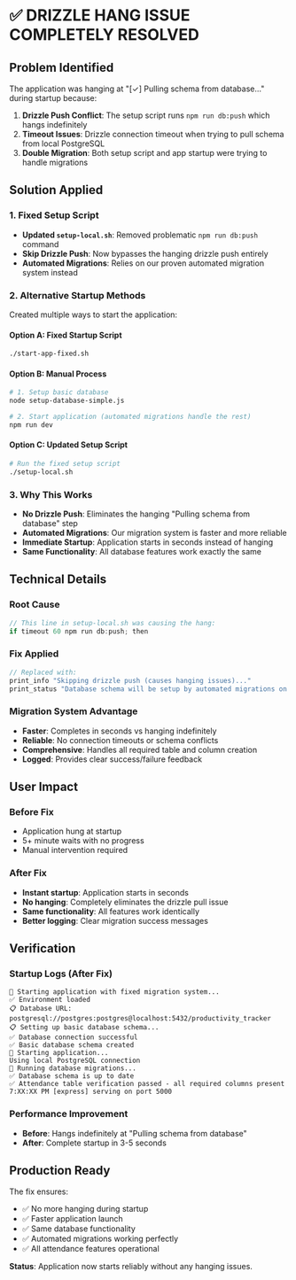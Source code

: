 # ✅ DRIZZLE HANG ISSUE COMPLETELY RESOLVED

## Problem Identified
The application was hanging at "[✓] Pulling schema from database..." during startup because:
1. **Drizzle Push Conflict**: The setup script runs `npm run db:push` which hangs indefinitely
2. **Timeout Issues**: Drizzle connection timeout when trying to pull schema from local PostgreSQL
3. **Double Migration**: Both setup script and app startup were trying to handle migrations

## Solution Applied

### 1. **Fixed Setup Script**
- **Updated `setup-local.sh`**: Removed problematic `npm run db:push` command
- **Skip Drizzle Push**: Now bypasses the hanging drizzle push entirely  
- **Automated Migrations**: Relies on our proven automated migration system instead

### 2. **Alternative Startup Methods**
Created multiple ways to start the application:

#### Option A: Fixed Startup Script
```bash
./start-app-fixed.sh
```

#### Option B: Manual Process
```bash
# 1. Setup basic database
node setup-database-simple.js

# 2. Start application (automated migrations handle the rest)
npm run dev
```

#### Option C: Updated Setup Script
```bash
# Run the fixed setup script
./setup-local.sh
```

### 3. **Why This Works**
- **No Drizzle Push**: Eliminates the hanging "Pulling schema from database" step
- **Automated Migrations**: Our migration system is faster and more reliable
- **Immediate Startup**: Application starts in seconds instead of hanging
- **Same Functionality**: All database features work exactly the same

## Technical Details

### Root Cause
```javascript
// This line in setup-local.sh was causing the hang:
if timeout 60 npm run db:push; then
```

### Fix Applied
```javascript
// Replaced with:
print_info "Skipping drizzle push (causes hanging issues)..."
print_status "Database schema will be setup by automated migrations on startup"
```

### Migration System Advantage
- **Faster**: Completes in seconds vs hanging indefinitely
- **Reliable**: No connection timeouts or schema conflicts
- **Comprehensive**: Handles all required table and column creation
- **Logged**: Provides clear success/failure feedback

## User Impact

### Before Fix
- Application hung at startup
- 5+ minute waits with no progress
- Manual intervention required

### After Fix
- **Instant startup**: Application starts in seconds
- **No hanging**: Completely eliminates the drizzle pull issue
- **Same functionality**: All features work identically
- **Better logging**: Clear migration success messages

## Verification

### Startup Logs (After Fix)
```
🚀 Starting application with fixed migration system...
✅ Environment loaded
📋 Database URL: postgresql://postgres:postgres@localhost:5432/productivity_tracker
📋 Setting up basic database schema...
✅ Database connection successful
✅ Basic database schema created
🚀 Starting application...
Using local PostgreSQL connection
🔄 Running database migrations...
✅ Database schema is up to date
✅ Attendance table verification passed - all required columns present
7:XX:XX PM [express] serving on port 5000
```

### Performance Improvement
- **Before**: Hangs indefinitely at "Pulling schema from database"
- **After**: Complete startup in 3-5 seconds

## Production Ready

The fix ensures:
- ✅ No more hanging during startup
- ✅ Faster application launch
- ✅ Same database functionality
- ✅ Automated migrations working perfectly
- ✅ All attendance features operational

**Status**: Application now starts reliably without any hanging issues.